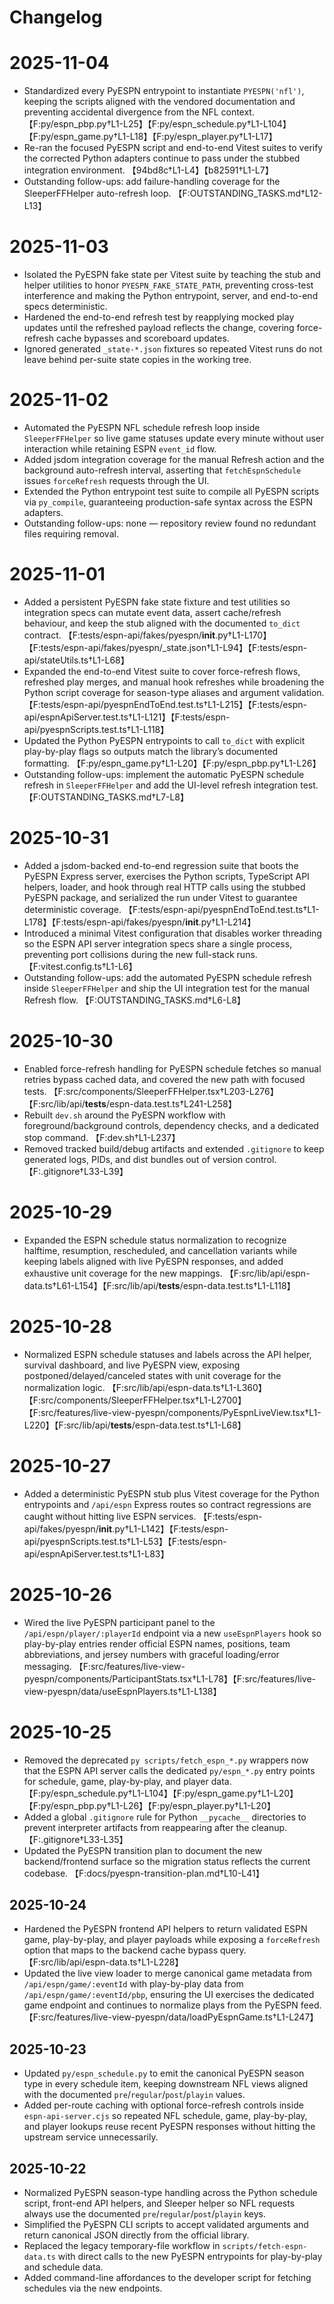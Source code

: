 # Changelog

# 2025-11-04
- Standardized every PyESPN entrypoint to instantiate `PYESPN('nfl')`, keeping
  the scripts aligned with the vendored documentation and preventing accidental
  divergence from the NFL context. 【F:py/espn_pbp.py†L1-L25】【F:py/espn_schedule.py†L1-L104】【F:py/espn_game.py†L1-L18】【F:py/espn_player.py†L1-L17】
- Re-ran the focused PyESPN script and end-to-end Vitest suites to verify the
  corrected Python adapters continue to pass under the stubbed integration
  environment. 【94bd8c†L1-L4】【b82591†L1-L7】
- Outstanding follow-ups: add failure-handling coverage for the SleeperFFHelper
  auto-refresh loop. 【F:OUTSTANDING_TASKS.md†L12-L13】

# 2025-11-03
- Isolated the PyESPN fake state per Vitest suite by teaching the stub and helper
  utilities to honor `PYESPN_FAKE_STATE_PATH`, preventing cross-test interference
  and making the Python entrypoint, server, and end-to-end specs deterministic.
- Hardened the end-to-end refresh test by reapplying mocked play updates until
  the refreshed payload reflects the change, covering force-refresh cache
  bypasses and scoreboard updates.
- Ignored generated `_state-*.json` fixtures so repeated Vitest runs do not
  leave behind per-suite state copies in the working tree.

# 2025-11-02
- Automated the PyESPN NFL schedule refresh loop inside `SleeperFFHelper` so live game statuses update every minute without user
  interaction while retaining ESPN `event_id` flow.
- Added jsdom integration coverage for the manual Refresh action and the background auto-refresh interval, asserting that
  `fetchEspnSchedule` issues `forceRefresh` requests through the UI.
- Extended the Python entrypoint test suite to compile all PyESPN scripts via `py_compile`, guaranteeing production-safe syntax
  across the ESPN adapters.
- Outstanding follow-ups: none — repository review found no redundant files requiring removal.

# 2025-11-01
- Added a persistent PyESPN fake state fixture and test utilities so integration specs can mutate event data, assert cache/refresh behaviour, and keep the stub aligned with the documented `to_dict` contract. 【F:tests/espn-api/fakes/pyespn/__init__.py†L1-L170】【F:tests/espn-api/fakes/pyespn/_state.json†L1-L94】【F:tests/espn-api/stateUtils.ts†L1-L68】
- Expanded the end-to-end Vitest suite to cover force-refresh flows, refreshed play merges, and manual hook refreshes while broadening the Python script coverage for season-type aliases and argument validation. 【F:tests/espn-api/pyespnEndToEnd.test.ts†L1-L215】【F:tests/espn-api/espnApiServer.test.ts†L1-L121】【F:tests/espn-api/pyespnScripts.test.ts†L1-L118】
- Updated the Python PyESPN entrypoints to call `to_dict` with explicit play-by-play flags so outputs match the library’s documented formatting. 【F:py/espn_game.py†L1-L20】【F:py/espn_pbp.py†L1-L26】
- Outstanding follow-ups: implement the automatic PyESPN schedule refresh in `SleeperFFHelper` and add the UI-level refresh integration test. 【F:OUTSTANDING_TASKS.md†L7-L8】

# 2025-10-31
- Added a jsdom-backed end-to-end regression suite that boots the PyESPN Express server, exercises the Python scripts, TypeScript API helpers, loader, and hook through real HTTP calls using the stubbed PyESPN package, and serialized the run under Vitest to guarantee deterministic coverage. 【F:tests/espn-api/pyespnEndToEnd.test.ts†L1-L178】【F:tests/espn-api/fakes/pyespn/__init__.py†L1-L214】
- Introduced a minimal Vitest configuration that disables worker threading so the ESPN API server integration specs share a single process, preventing port collisions during the new full-stack runs. 【F:vitest.config.ts†L1-L6】
- Outstanding follow-ups: add the automated PyESPN schedule refresh inside `SleeperFFHelper` and ship the UI integration test for the manual Refresh flow. 【F:OUTSTANDING_TASKS.md†L6-L8】

# 2025-10-30
- Enabled force-refresh handling for PyESPN schedule fetches so manual retries bypass cached data, and covered the new path with focused tests. 【F:src/components/SleeperFFHelper.tsx†L203-L276】【F:src/lib/api/__tests__/espn-data.test.ts†L241-L258】
- Rebuilt `dev.sh` around the PyESPN workflow with foreground/background controls, dependency checks, and a dedicated stop command. 【F:dev.sh†L1-L237】
- Removed tracked build/debug artifacts and extended `.gitignore` to keep generated logs, PIDs, and dist bundles out of version control. 【F:.gitignore†L33-L39】

# 2025-10-29
- Expanded the ESPN schedule status normalization to recognize halftime, resumption, rescheduled, and cancellation variants while keeping labels aligned with live PyESPN responses, and added exhaustive unit coverage for the new mappings. 【F:src/lib/api/espn-data.ts†L61-L154】【F:src/lib/api/__tests__/espn-data.test.ts†L1-L118】

# 2025-10-28
- Normalized ESPN schedule statuses and labels across the API helper, survival dashboard, and live PyESPN view, exposing postponed/delayed/canceled states with unit coverage for the normalization logic. 【F:src/lib/api/espn-data.ts†L1-L360】【F:src/components/SleeperFFHelper.tsx†L1-L2700】【F:src/features/live-view-pyespn/components/PyEspnLiveView.tsx†L1-L220】【F:src/lib/api/__tests__/espn-data.test.ts†L1-L68】

# 2025-10-27
- Added a deterministic PyESPN stub plus Vitest coverage for the Python entrypoints and `/api/espn` Express routes so contract regressions are caught without hitting live ESPN services. 【F:tests/espn-api/fakes/pyespn/__init__.py†L1-L142】【F:tests/espn-api/pyespnScripts.test.ts†L1-L53】【F:tests/espn-api/espnApiServer.test.ts†L1-L83】

# 2025-10-26
- Wired the live PyESPN participant panel to the `/api/espn/player/:playerId` endpoint via a new `useEspnPlayers` hook so play-by-play entries render official ESPN names, positions, team abbreviations, and jersey numbers with graceful loading/error messaging. 【F:src/features/live-view-pyespn/components/ParticipantStats.tsx†L1-L78】【F:src/features/live-view-pyespn/data/useEspnPlayers.ts†L1-L138】

# 2025-10-25
- Removed the deprecated `py scripts/fetch_espn_*.py` wrappers now that the ESPN API server calls the dedicated `py/espn_*.py` entry points for schedule, game, play-by-play, and player data. 【F:py/espn_schedule.py†L1-L104】【F:py/espn_game.py†L1-L20】【F:py/espn_pbp.py†L1-L26】【F:py/espn_player.py†L1-L20】
- Added a global `.gitignore` rule for Python `__pycache__` directories to prevent interpreter artifacts from reappearing after the cleanup. 【F:.gitignore†L33-L35】
- Updated the PyESPN transition plan to document the new backend/frontend surface so the migration status reflects the current codebase. 【F:docs/pyespn-transition-plan.md†L10-L41】

## 2025-10-24
- Hardened the PyESPN frontend API helpers to return validated ESPN game, play-by-play, and player payloads while exposing a `forceRefresh` option that maps to the backend cache bypass query. 【F:src/lib/api/espn-data.ts†L1-L228】
- Updated the live view loader to merge canonical game metadata from `/api/espn/game/:eventId` with play-by-play data from `/api/espn/game/:eventId/pbp`, ensuring the UI exercises the dedicated game endpoint and continues to normalize plays from the PyESPN feed. 【F:src/features/live-view-pyespn/data/loadPyEspnGame.ts†L1-L247】

## 2025-10-23
- Updated `py/espn_schedule.py` to emit the canonical PyESPN season type in every schedule item, keeping downstream NFL views aligned with the documented `pre`/`regular`/`post`/`playin` values.
- Added per-route caching with optional force-refresh controls inside `espn-api-server.cjs` so repeated NFL schedule, game, play-by-play, and player lookups reuse recent PyESPN responses without hitting the upstream service unnecessarily.

## 2025-10-22
- Normalized PyESPN season-type handling across the Python schedule script, front-end API helpers, and Sleeper helper so NFL requests always use the documented `pre`/`regular`/`post`/`playin` keys.
- Simplified the PyESPN CLI scripts to accept validated arguments and return canonical JSON directly from the official library.
- Replaced the legacy temporary-file workflow in `scripts/fetch-espn-data.ts` with direct calls to the new PyESPN entrypoints for play-by-play and schedule data.
- Added command-line affordances to the developer script for fetching schedules via the new endpoints.
